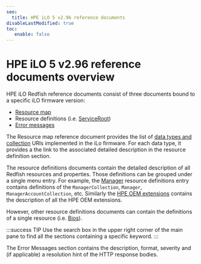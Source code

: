 ```yaml
---
seo:
  title: HPE iLO 5 v2.96 reference documents
disableLastModified: true
toc:
   enable: false
---
```


# HPE iLO 5 v2.96 reference documents overview

HPE iLO Redfish reference documents consist of three documents bound to a specific iLO firmware version:


- [Resource map](/docs/redfishservices/ilos/ilo5/ilo5_{{process.env.LATEST_ILO5_FW_VERSION}}/ilo5_resmap{{process.env.LATEST_ILO5_FW_VERSION}}/)
- Resource definitions (i.e. [ServiceRoot](/docs/redfishservices/ilos/ilo5/ilo5_{{process.env.LATEST_ILO5_FW_VERSION}}/ilo5_serviceroot_resourcedefns{{process.env.LATEST_ILO5_FW_VERSION}}/))
- [Error messages](/docs/redfishservices/ilos/ilo5/ilo5_{{process.env.LATEST_ILO5_FW_VERSION}}/ilo5_msgregs{{process.env.LATEST_ILO5_FW_VERSION}}/)


The Resource map reference document provides the list of [data types and collection](/docs/concepts/datatypesandcollections/) URIs implemented in the iLo firmware. For each data type, it provides a the link to the associated detailed description in the resource definition section.

The resource definitions documents contain the detailed description of all Redfish resources and properties. Those definitions can be grouped under a single menu entry. For example, the [Manager](/docs/redfishservices/ilos/ilo5/ilo5_{{process.env.LATEST_ILO5_FW_VERSION}}/ilo5_manager_resourcedefns{{process.env.LATEST_ILO5_FW_VERSION}}/) resource definitions entry contains definitions of the `ManagerCollection`, `Manager`, `ManagerAccountCollection`, etc. Similarly the [HPE OEM extensions](/docs/redfishservices/ilos/ilo5/ilo5_{{process.env.LATEST_ILO5_FW_VERSION}}/ilo5_other_resourcedefns{{process.env.LATEST_ILO5_FW_VERSION}}/) contains the description of all the HPE OEM extensions.

However, other resource definitions documents can contain the definitions of a single resource (i.e. [Bios](/docs/redfishservices/ilos/ilo5/ilo5_{{process.env.LATEST_ILO5_FW_VERSION}}/ilo5_bios_resourcedefns{{process.env.LATEST_ILO5_FW_VERSION}}/)).

:::success TIP
Use the search box in the upper right corner of the main pane to find all the sections containing a specific keyword.
:::

The Error Messages section contains the description, format, severity and (if applicable) a resolution hint of the HTTP response bodies.
